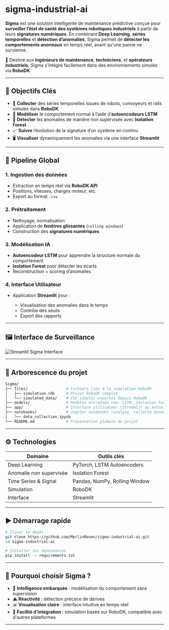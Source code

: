 # sigma-industrial-ai

**Sigma** est une solution intelligente de maintenance prédictive conçue pour **surveiller l’état de santé des systèmes robotiques industriels** à partir de leurs **signatures numériques**.
En combinant **Deep Learning**, **séries temporelles** et **détection d’anomalies**, Sigma permet de **détecter les comportements anormaux** en temps réel, avant qu'une panne ne survienne.

🎯 Destiné aux **ingénieurs de maintenance**, **techniciens**, et **opérateurs industriels**, Sigma s’intègre facilement dans des environnements simulés via **RoboDK**.

---

## 🚀 Objectifs Clés

* 📡 **Collecter** des séries temporelles issues de robots, convoyeurs et rails simulés dans **RoboDK**
* 🧬 **Modéliser** le comportement normal à l’aide d’**autoencodeurs LSTM**
* 🚨 **Détecter** les anomalies de manière non supervisée avec **Isolation Forest**
* 📈 **Suivre** l’évolution de la signature d’un système en continu
* 🖥️ **Visualiser** dynamiquement les anomalies via une interface **Streamlit**

---

## 🔧 Pipeline Global

### 1. Ingestion des données

* Extraction en temps réel via **RoboDK API**
* Positions, vitesses, charges moteur, etc.
* Export au format `.csv` 

### 2. Prétraitement

* Nettoyage, normalisation
* Application de **fenêtres glissantes** (`rolling windows`)
* Construction des **signatures numériques**

### 3. Modélisation IA

* **Autoencodeur LSTM** pour apprendre la structure normale du comportement
* **Isolation Forest** pour détecter les écarts
* Reconstruction + scoring d’anomalies

### 4. Interface Utilisateur

* Application **Streamlit** pour :

  * Visualisation des anomalies dans le temps
  * Contrôle des seuils
  * Export des rapports

---

## 🖼️ Interface de Surveillance

![Streamlit Sigma Interface](_static/pipeline.svg)

---

## 📂 Arborescence du projet

```bash
Sigma/
├── files/                 # Fichiers liés à la simulation RoboDK
│   ├── simulation.rdk     # Projet RoboDK complet
│   └── simulated_data/    # CSV simulés exportés depuis RoboDK
├── models/                # Modèles entraînés (ex: LSTM, Isolation Forest)
├── app/                   # Interface utilisateur (Streamlit ou autre)
├── notebooks/             # Jupyter notebooks (analyse, collecte données, visualisation)
│   └── data_collection.ipynb
└── README.md              # Présentation globale du projet
```

---

## ⚙️ Technologies

| Domaine                 | Outils clés                   |
| ----------------------- | ----------------------------- |
| Deep Learning           | PyTorch, LSTM Autoencoders    |
| Anomalie non supervisée | Isolation Forest              |
| Time Series & Signal    | Pandas, NumPy, Rolling Window |
| Simulation              | RoboDK                        |
| Interface               | Streamlit                     |

---

## ▶️ Démarrage rapide

```bash
# Cloner le dépôt
git clone https://github.com/MerlinMaven/sigma-industrial-ai.git
cd sigma-industrial-ai

# Installer les dépendances
pip install -r requirements.txt

```

---

## 🏁 Pourquoi choisir Sigma ?

* 🧠 **Intelligence embarquée** : modélisation du comportement sans supervision
* ⚠️ **Réactivité** : détection précoce de dérives
* 📊 **Visualisation claire** : interface intuitive en temps réel
* 🔧 **Facilité d’intégration** : simulation basée sur RoboDK, compatible avec d'autres plateformes

---


